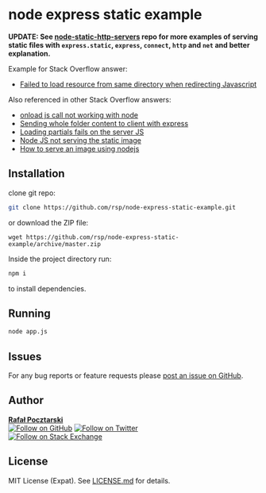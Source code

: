 node express static example
===========================

**UPDATE: See [node-static-http-servers](https://github.com/rsp/node-static-http-servers) repo for more examples of serving static files with `express.static`, `express`, `connect`, `http` and `net` and better explanation.**

Example for Stack Overflow answer:

* [Failed to load resource from same directory when redirecting Javascript](https://stackoverflow.com/questions/38441863/failed-to-load-resource-from-same-directory-when-redirecting-javascript/38442747#38442747)

Also referenced in other Stack Overflow answers:

* [onload js call not working with node](https://stackoverflow.com/questions/38587286/onload-js-call-not-working-with-node/38587729#38587729)
* [Sending whole folder content to client with express](https://stackoverflow.com/questions/40509666/sending-whole-folder-content-to-client-with-express/40510339#40510339)
* [Loading partials fails on the server JS](https://stackoverflow.com/questions/40722476/loading-partials-fails-on-the-server-js/40722594#40722594)
* [Node JS not serving the static image](https://stackoverflow.com/questions/40837359/node-js-not-serving-the-static-image/40839534#40839534)
* [How to serve an image using nodejs](http://stackoverflow.com/questions/5823722/how-to-serve-an-image-using-nodejs/40899767#40899767)

Installation
------------
clone git repo:
```sh
git clone https://github.com/rsp/node-express-static-example.git
```
or download the ZIP file:
```
wget https://github.com/rsp/node-express-static-example/archive/master.zip
```
Inside the project directory run:
```sh
npm i
```
to install dependencies.

Running
-------
```sh
node app.js
```

Issues
------
For any bug reports or feature requests please
[post an issue on GitHub][issues-url].

Author
------
[**Rafał Pocztarski**](https://pocztarski.com/)
<br/>
[![Follow on GitHub][github-follow-img]][github-follow-url]
[![Follow on Twitter][twitter-follow-img]][twitter-follow-url]
<br/>
[![Follow on Stack Exchange][stackexchange-img]][stackoverflow-url]

License
-------
MIT License (Expat). See [LICENSE.md](LICENSE.md) for details.

[github-url]: https://github.com/rsp/node-express-static-example
[readme-url]: https://github.com/rsp/node-express-static-example#readme
[issues-url]: https://github.com/rsp/node-express-static-example/issues
[license-url]: https://github.com/rsp/node-express-static-example/blob/master/LICENSE.md
[license-img]: https://img.shields.io/github/license/rsp/node-express-static-example.svg
[travis-url]: https://travis-ci.org/rsp/node-express-static-example
[travis-img]: https://travis-ci.org/rsp/node-express-static-example.svg?branch=master
[snyk-url]: https://snyk.io/test/github/rsp/node-express-static-example
[snyk-img]: https://snyk.io/test/github/rsp/node-express-static-example/badge.svg
[david-url]: https://david-dm.org/rsp/node-express-static-example
[david-img]: https://david-dm.org/rsp/node-express-static-example/status.svg
[github-follow-url]: https://github.com/rsp
[github-follow-img]: https://img.shields.io/github/followers/rsp.svg?style=social&label=Follow
[twitter-follow-url]: https://twitter.com/intent/follow?screen_name=pocztarski
[twitter-follow-img]: https://img.shields.io/twitter/follow/pocztarski.svg?style=social&label=Follow
[stackoverflow-url]: https://stackoverflow.com/users/613198/rsp
[stackexchange-url]: https://stackexchange.com/users/303952/rsp
[stackexchange-img]: https://stackexchange.com/users/flair/303952.png
